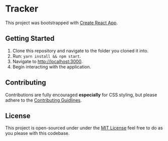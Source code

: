 # Tracker

This project was bootstrapped with [Create React App](https://github.com/facebook/create-react-app).

## Getting Started

1. Clone this repository and navigate to the folder you cloned it into.
2. Run: `yarn install && npm start`.
3. Navigate to [http://localhost:3000](http://localhost:3000).
4. Begin interacting with the application.

## Contributing
Contributions are fully encouraged **especially** for CSS styling, but please adhere to the [Contributing Guidlines](/CODE_OF_CONDUCT.md).

## License
This project is open-sourced under under the [MIT License](/LICENSE.md) feel free to do as you please with this codebase.
